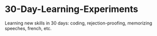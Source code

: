 # 30-Day-Learning-Experiments
Learning new skills in 30 days: coding, rejection-proofing, memorizing speeches, french, etc. 
